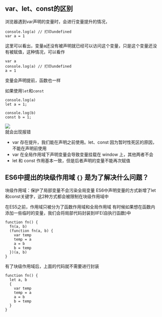 ## var、let、const的区别
浏览器遇到var声明的变量时，会进行变量提升的情况，
```
console.log(a) // 打印undefined
var a = 1
```
这里可以看出，变量a还没有被声明就已经可以访问这个变量，只是这个变量还没有被赋值，这种情况，可以看作
```
var a
console.log(a) // 打印undefined
a = 1
```
变量会声明提前，函数也一样

如果使用`let`和`const`
```
console.log(a)
let a = 1;
```
```
console.log(b)
const b = 1;
```
![](/assets/images/variable.jpg)   
就会出现报错

- var 存在提升，我们能在声明之前使用。let、const 因为暂时性死区的原因，不能在声明前使用
- var 在全局作用域下声明变量会导致变量挂载在 window 上，其他两者不会
- let 和 const 作用基本一致，但是后者声明的变量不能再次赋值

## ES6中提出的块级作用域 `{}` 是为了解决什么问题？

块级作用域：保护了局部变量不会污染全局变量
ES6中声明变量的方式新增了let和const关键字，这2种方式都会被限制在块级作用域中

在ES5之前，作用域只被分为了函数作用域和全局作用域
有时候如果想在函数内添加一些临时的变量，我们会将局部代码封装到IIFE(自执行函数)中
```
function fn() {
  fn(a, b)
  (function fn(a, b) {
    var temp
    temp = a
    a = b
    b = temp
  })(a, b)
}
```
有了块级作用域后，上面的代码就不需要进行封装
```
function fn() {
  let a, b
  {
    var temp
    temp = a
    a = b
    b = temp
  }
}
```
